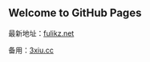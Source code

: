 ## Welcome to GitHub Pages
 
最新地址：<a href="https://fulikz.net" targer="_blank">fulikz.net</a>

备用：<a href="https://3xiu.cc" targer="_blank">3xiu.cc</a>

